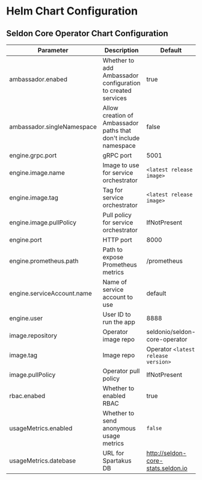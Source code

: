 # Helm Chart Configuration

## Seldon Core Operator Chart Configuration

|Parameter | Description | Default |
|----------|-------------|---------|
| ambassador.enabed | Whether to add Ambassador configuration to created services | true |
| ambassador.singleNamespace | Allow creation of Ambassador paths that don't include namespace | false |
| engine.grpc.port | gRPC port | 5001 |
| engine.image.name | Image to use for service orchestrator | ```<latest release image>``` |
| engine.image.tag | Tag for service orchestrator | ```<latest release image>``` |
| engine.image.pullPolicy | Pull policy for service orchestrator | IfNotPresent |
| engine.port | HTTP port | 8000 |
| engine.prometheus.path | Path to expose Prometheus metrics | /prometheus |
| engine.serviceAccount.name | Name of service account to use | default |
| engine.user | User ID to run the app | 8888 |
| image.repository | Operator image repo | seldonio/seldon-core-operator |
| image.tag | Image repo | Operator ```<latest release version>``` |
| image.pullPolicy | Operator pull policy | IfNotPresent |
| rbac.enabed | Whether to enabled RBAC | true |
| usageMetrics.enabled | Whether to send anonymous usage metrics | ```false``` |
| usageMetrics.datebase | URL for Spartakus DB | http://seldon-core-stats.seldon.io |



